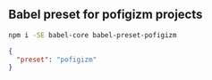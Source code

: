 ## Babel preset for pofigizm projects

```bash
npm i -SE babel-core babel-preset-pofigizm
```

```json
{
  "preset": "pofigizm"
}
```
